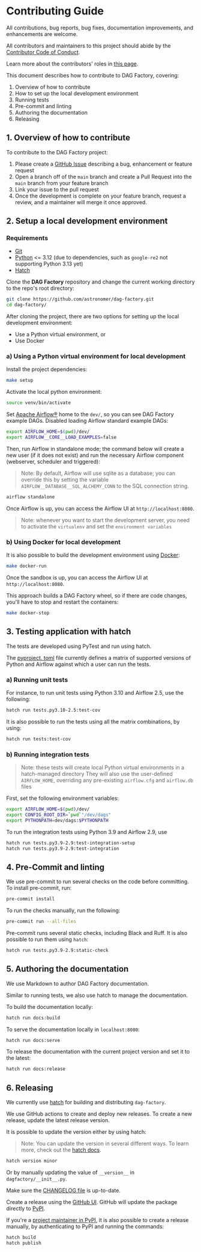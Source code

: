 # Contributing Guide

All contributions, bug reports, bug fixes, documentation improvements, and enhancements are welcome.

All contributors and maintainers to this project should abide by the
[Contributor Code of Conduct](code_of_conduct.md).

Learn more about the contributors' roles in [this page](roles.md).

This document describes how to contribute to DAG Factory, covering:

1. Overview of how to contribute
2. How to set up the local development environment
3. Running tests
4. Pre-commit and linting
5. Authoring the documentation
6. Releasing

## 1. Overview of how to contribute

To contribute to the DAG Factory project:

1. Please create a [GitHub Issue](https://github.com/astronomer/dag-factory/issues) describing a bug, enhancement or feature request
2. Open a branch off of the ``main`` branch and create a Pull Request into the ``main`` branch from your feature branch
3. Link your issue to the pull request
4. Once the development is complete on your feature branch, request a review, and a maintainer will merge it once approved.

## 2. Setup a local development environment

### Requirements

* [Git](https://git-scm.com/)
* [Python](https://www.python.org/) <= 3.12 (due to dependencies, such as ``google-re2`` not supporting Python 3.13 yet)
* [Hatch](https://hatch.pypa.io/latest/)

Clone the **DAG Factory** repository and change the current working directory to the repo's root directory:

```bash
git clone https://github.com/astronomer/dag-factory.git
cd dag-factory/
```

After cloning the project, there are two options for setting up the local development environment:

* Use a Python virtual environment, or
* Use Docker

### a) Using a Python virtual environment for local development

Install the project dependencies:

```bash
make setup
```

Activate the local python environment:

```bash
source venv/bin/activate
```

Set [Apache Airflow®](https://airflow.apache.org/) home to the ``dev/``, so you can see DAG Factory example DAGs.
Disabled loading Airflow standard example DAGs:

```bash
export AIRFLOW_HOME=$(pwd)/dev/
export AIRFLOW__CORE__LOAD_EXAMPLES=false
```

Then, run Airflow in standalone mode; the command below will create a new user (if it does not exist) and run the necessary Airflow component (webserver, scheduler and triggered):

> Note: By default, Airflow will use sqlite as a database; you can override this by setting the variable ``AIRFLOW__DATABASE__SQL_ALCHEMY_CONN`` to the SQL connection string.

```bash
airflow standalone
```

Once Airflow is up, you can access the Airflow UI at ``http://localhost:8080``.

> Note: whenever you want to start the development server, you need to activate the ``virtualenv`` and set the ``environment variables``

### b) Using Docker for local development

It is also possible to build the development environment using [Docker](https://www.docker.com/products/docker-desktop/):

```bash
make docker-run
```

Once the sandbox is up, you can access the Airflow UI at ``http://localhost:8080``.

This approach builds a DAG Factory wheel, so if there are code changes, you'll have to stop and restart the containers:

```bash
make docker-stop
```

## 3. Testing application with hatch

The tests are developed using PyTest and run using hatch.

The [pyproject. toml](https://github.com/astronomer/dag-factory/blob/main/pyproject.toml) file currently defines a matrix of supported versions of Python and Airflow against which a user can run the tests.

### a) Running unit tests

For instance, to run unit tests using Python 3.10 and Airflow 2.5, use the following:

```bash
hatch run tests.py3.10-2.5:test-cov
```

It is also possible to run the tests using all the matrix combinations, by using:

```bash
hatch run tests:test-cov
```

### b) Running integration tests

> Note: these tests will create local Python virtual environments in a hatch-managed directory
> They will also use the user-defined `AIRFLOW_HOME`, overriding any pre-existing `airflow.cfg` and `airflow.db` files

First, set the following environment variables:

```bash
export AIRFLOW_HOME=$(pwd)/dev/
export CONFIG_ROOT_DIR=`pwd`"/dev/dags"
export PYTHONPATH=dev/dags:$PYTHONPATH
```

To run the integration tests using Python 3.9 and Airflow 2.9, use

```bash
hatch run tests.py3.9-2.9:test-integration-setup
hatch run tests.py3.9-2.9:test-integration
```

## 4. Pre-Commit and linting

We use pre-commit to run several checks on the code before committing. To install pre-commit, run:

```bash
pre-commit install
```

To run the checks manually, run the following:

```bash
pre-commit run --all-files
```

Pre-commit runs several static checks, including Black and Ruff. It is also possible to run them using ``hatch``:

```bash
hatch run tests.py3.9-2.9:static-check
```

## 5. Authoring the documentation

We use Markdown to author DAG Factory documentation.

Similar to running tests, we also use hatch to manage the documentation.

To build the documentation locally:

```bash
hatch run docs:build
```

To serve the documentation locally in `localhost:8080`:

```bash
hatch run docs:serve
```

To release the documentation with the current project version and set it to the latest:

```bash
hatch run docs:release
```

## 6. Releasing

We currently use [hatch](https://github.com/pypa/hatch) for building and distributing ``dag-factory``.

We use GitHub actions to create and deploy new releases. To create a new release, update the latest release version.

It is possible to update the version either by using hatch:

> Note: You can update the version in several different ways. To learn more, check out the [hatch docs](https://hatch.pypa.io/latest/version/#updating).

```bash
hatch version minor
```

Or by manually updating the value of `__version__` in `dagfactory/__init__.py`.

Make sure the [CHANGELOG file](https://github.com/astronomer/dag-factory/blob/main/CHANGELOG.md) is up-to-date.

Create a release using the [GitHub UI](https://github.com/astronomer/dag-factory/releases/new). GitHub will update the package directly to [PyPI](https://pypi.org/project/dag-factory/).

If you're a [project maintainer in PyPI](https://pypi.org/project/dag-factory/), it is also possible to create a release manually,
by authenticating to PyPI and running the commands:

```bash
hatch build
hatch publish
```
